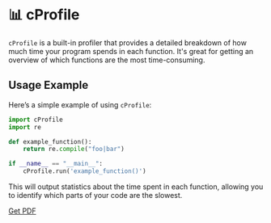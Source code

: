 # 📊 cProfile

`cProfile` is a built-in profiler that provides a detailed breakdown of how much time your program spends in each function. It's great for getting an overview of which functions are the most time-consuming.

## Usage Example

Here’s a simple example of using `cProfile`:

```python
import cProfile
import re

def example_function():
    return re.compile("foo|bar")

if __name__ == "__main__":
    cProfile.run('example_function()')
```

This will output statistics about the time spent in each function, allowing you to identify which parts of your code are the slowest.



[Get PDF](https://makepythonfaster.gumroad.com/l/get)
